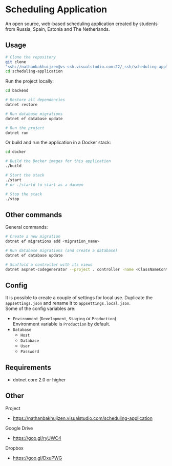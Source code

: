 # Scheduling Application
An open source, web-based scheduling application created by students from 
Russia, Spain, Estonia and The Netherlands.

## Usage
```bash
# Clone the repository
git clone
"ssh://nathanbakhuijzen@vs-ssh.visualstudio.com:22/_ssh/scheduling-application" scheduling-application
cd scheduling-application
```

Run the project locally:
```bash
cd backend

# Restore all dependencies
dotnet restore

# Run database migrations
dotnet ef database update

# Run the project
dotnet run
```

Or build and run the application in a Docker stack:
```bash
cd docker

# Build the Docker images for this application
./build

# Start the stack
./start
# or ./startd to start as a daemon

# Stop the stack
./stop
```

## Other commands
General commands:
```bash
# Create a new migration
dotnet ef migrations add <migration_name>

# Run database migrations (and create a database)
dotnet ef database update

# Scaffold a controller with its views
dotnet aspnet-codegenerator --project . controller -name <ClassNameController> -m <ClassName> -dc DbEntity
```

## Config
It is possible to create a couple of settings for local use. Duplicate the `appsettings.json` and rename it to `appsettings.local.json`.  
Some of the config variables are:
* `Environment` (`Development`, `Staging` or `Production`)  
Environment variable is `Production` by default.
* `Database`
    * `Host`
    * `Database`
    * `User`
    * `Password`

## Requirements
* dotnet core 2.0 or higher

## Other
Project
* https://nathanbakhuijzen.visualstudio.com/scheduling-application

Google Drive
* https://goo.gl/ryUWC4

Dropbox
* https://goo.gl/DxuPWG
